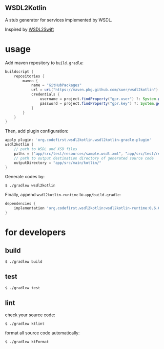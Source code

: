 WSDL2Kotlin
--------------------

A stub generator for services implemented by WSDL.

Inspired by [WSDL2Swift](https://github.com/banjun/WSDL2Swift)

# usage

Add maven repository to `build.gradle`:

```gradle:build.gradle
buildscript {
    repositories {
        maven {
            name = "GitHubPackages"
            url = uri("https://maven.pkg.github.com/suer/wsdl2kotlin")
            credentials {
                username = project.findProperty("gpr.user") ?: System.getenv("USERNAME") ?: "suer"
                password = project.findProperty("gpr.key") ?: System.getenv("TOKEN") ?: ""
            }
        }
    }
}

```

Then, add plugin configuration:

```gradle:build.gradle
apply plugin: 'org.codefirst.wsdl2kotlin.wsdl2kotlin-gradle-plugin'
wsdl2kotlin {
    // path to WSDL and XSD files
    paths = ["app/src/test/resources/sample.wsdl.xml", "app/src/test/resources/sample.xsd.xml"]
    // path to output destination directory of generated source code
    outputDirectory = "app/src/main/kotlin/"
}
```

Generate codes by:

```
$ ./gradlew wsdl2kotlin
```

Finally, append `wsdl2kotlin-runtime` to `app/build.gradle`:

```gradle:app/build.gradle
dependencies {
    implementation 'org.codefirst.wsdl2kotlin:wsdl2kotlin-runtime:0.6.0'
}
```

# for developers

## build


```
$ ./gradlew build
```

## test


```
$ ./gradlew test
```

## lint

check your source code:

```
$ ./gradlew ktlint
```

format all source code automatically:

```
$ ./gradlew ktFormat
```

